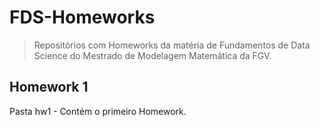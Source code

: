 # FDS-Homeworks
> Repositórios com Homeworks da matéria de Fundamentos de Data Science do Mestrado de Modelagem Matemática da FGV.

## Homework 1
Pasta hw1 - Contém o primeiro Homework.

